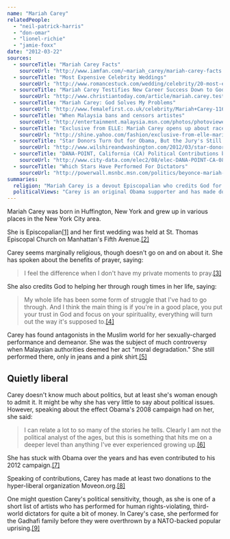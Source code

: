 ```yaml
---
name: "Mariah Carey"
relatedPeople:
  - "neil-patrick-harris"
  - "don-omar"
  - "lionel-richie"
  - "jamie-foxx"
date: "2012-03-22"
sources:
  - sourceTitle: "Mariah Carey Facts"
    sourceUrl: "http://www.iamfan.com/~mariah_carey/mariah-carey-facts.htm"
  - sourceTitle: "Most Expensive Celebrity Weddings"
    sourceUrl: "http://www.romancestuck.com/wedding/celebrity/20-most-expensive-weddings.htm"
  - sourceTitle: "Mariah Carey Testifies New Career Success Down to God"
    sourceUrl: "http://www.christiantoday.com/article/mariah.carey.testifies.new.career.success.down.to.god/7171.htm"
  - sourceTitle: "Mariah Carey: God Solves My Problems"
    sourceUrl: "http://www.femalefirst.co.uk/celebrity/Mariah+Carey-11639.html"
  - sourceTitle: "When Malaysia bans and censors artistes"
    sourceUrl: "http://entertainment.malaysia.msn.com/photos/photoviewer.aspx?ucsort=4&cp-documentid=5070674&page=17"
  - sourceTitle: "Exclusive from ELLE: Mariah Carey opens up about race, politics, her new marriage and the secrets she's had to keep"
    sourceUrl: "http://shine.yahoo.com/fashion/exclusive-from-elle-mariah-carey-opens-up-about-race-politics-her-new-marriage-and-the-secrets-shes-had-to-keep-203604.html"
  - sourceTitle: "Star Donors Turn Out for Obama, But the Jury's Still Out on SuperPac's"
    sourceUrl: "http://www.wilshireandwashington.com/2012/03/star-donors-turn-out-for-obama-but-the-jurys-out-on-superpacs.html"
  - sourceTitle: "DANA-POINT, California (CA) Political Contributions by Individuals"
    sourceUrl: "http://www.city-data.com/elec2/08/elec-DANA-POINT-CA-08.html"
  - sourceTitle: "Which Stars Have Performed For Dictators"
    sourceUrl: "http://powerwall.msnbc.msn.com/politics/beyonce-mariah-carey-and-others-whove-performed-for-gadhafi-clan-9556.gallery"
summaries:
  religion: "Mariah Carey is a devout Episcopalian who credits God for her success."
  politicalViews: "Carey is an original Obama supporter and has made donations to the liberal organization, Moveon.org."
---
```


Mariah Carey was born in Huffington, New York and grew up in various places in the New York City area.

She is Episcopalian<a class="source-citation" href="#http%3A%2F%2Fwww.iamfan.com%2F~mariah_carey%2Fmariah-carey-facts.htm" title="Mariah Carey Facts">[1]</a> and her first wedding was held at St. Thomas Episcopal Church on Manhattan's Fifth Avenue.<a class="source-citation" href="#http%3A%2F%2Fwww.romancestuck.com%2Fwedding%2Fcelebrity%2F20-most-expensive-weddings.htm" title="Most Expensive Celebrity Weddings">[2]</a>

Carey seems marginally religious, though doesn't go on and on about it. She has spoken about the benefits of prayer, saying:

>I feel the difference when I don't have my private moments to pray.<a class="source-citation" href="#http%3A%2F%2Fwww.christiantoday.com%2Farticle%2Fmariah.carey.testifies.new.career.success.down.to.god%2F7171.htm" title="Mariah Carey Testifies New Career Success Down to God">[3]</a>

She also credits God to helping her through rough times in her life, saying:

>My whole life has been some form of struggle that I've had to go through. And I think the main thing is if you're in a good place, you put your trust in God and focus on your spirituality, everything will turn out the way it's supposed to.<a class="source-citation" href="#http%3A%2F%2Fwww.femalefirst.co.uk%2Fcelebrity%2FMariah%2BCarey-11639.html" title="Mariah Carey: God Solves My Problems">[4]</a>

Carey has found antagonists in the Muslim world for her sexually-charged performance and demeanor. She was the subject of much controversy when Malaysian authorities deemed her act "moral degradation." She still performed there, only in jeans and a pink shirt.<a class="source-citation" href="#http%3A%2F%2Fentertainment.malaysia.msn.com%2Fphotos%2Fphotoviewer.aspx%3Fucsort%3D4%26cp-documentid%3D5070674%26page%3D17" title="When Malaysia bans and censors artistes">[5]</a>

## Quietly liberal

Carey doesn't know much about politics, but at least she's woman enough to admit it. It might be why she has very little to say about political issues. However, speaking about the effect Obama's 2008 campaign had on her, she said:

>I can relate a lot to so many of the stories he tells. Clearly I am not the political analyst of the ages, but this is something that hits me on a deeper level than anything I've ever experienced growing up.<a class="source-citation" href="#http%3A%2F%2Fshine.yahoo.com%2Ffashion%2Fexclusive-from-elle-mariah-carey-opens-up-about-race-politics-her-new-marriage-and-the-secrets-shes-had-to-keep-203604.html" title="Exclusive from ELLE: Mariah Carey opens up about race, politics, her new marriage and the secrets she&apos;s had to keep">[6]</a>

She has stuck with Obama over the years and has even contributed to his 2012 campaign.<a class="source-citation" href="#http%3A%2F%2Fwww.wilshireandwashington.com%2F2012%2F03%2Fstar-donors-turn-out-for-obama-but-the-jurys-out-on-superpacs.html" title="Star Donors Turn Out for Obama, But the Jury&apos;s Still Out on SuperPac&apos;s">[7]</a>

Speaking of contributions, Carey has made at least two donations to the hyper-liberal organization Moveon.org.<a class="source-citation" href="#http%3A%2F%2Fwww.city-data.com%2Felec2%2F08%2Felec-DANA-POINT-CA-08.html" title="DANA-POINT, California (CA) Political Contributions by Individuals">[8]</a>

One might question Carey's political sensitivity, though, as she is one of a short list of artists who has performed for human rights-violating, third-world dictators for quite a bit of money. In Carey's case, she performed for the Gadhafi family before they were overthrown by a NATO-backed popular uprising.<a class="source-citation" href="#http%3A%2F%2Fpowerwall.msnbc.msn.com%2Fpolitics%2Fbeyonce-mariah-carey-and-others-whove-performed-for-gadhafi-clan-9556.gallery" title="Which Stars Have Performed For Dictators">[9]</a>